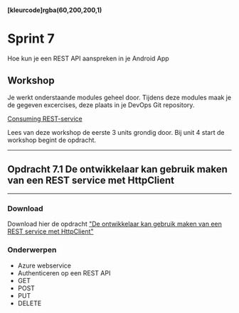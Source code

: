 #### [kleurcode]rgba(60,200,200,1)

# Sprint 7

Hoe kun je een REST API aanspreken in je Android App

## Workshop

Je werkt onderstaande modules geheel door. Tijdens deze modules maak je de gegeven excercises, deze plaats in je DevOps Git repository.

<a href="https://docs.microsoft.com/en-us/learn/modules/consume-rest-services/" target="_new">Consuming REST-service</a>

Lees van deze workshop de eerste 3 units grondig door. Bij unit 4 start de workshop begint de opdracht.

---
## Opdracht 7.1 De ontwikkelaar kan gebruik maken van een REST service met HttpClient
---

### Download
Download hier de opdracht <a target="_new" href='https://elo.kw1c.nl/CMS/Studie/811%20ICT-Academie/811%20VakkenInhoud/%5BB.35%20APP%5D%20Xamarin%20%5BApp-development%5D/25187%20%C2%A0%20Applicatie-%20en%20mediaontwikkelaar/Periode%2009/Productie/02.%20Opdrachten/71-Rest%20service.pdf'>"De ontwikkelaar kan gebruik maken van een REST service met HttpClient"</a>


### Onderwerpen
* Azure webservice
* Authenticeren op een REST API
* GET
* POST
* PUT
* DELETE

